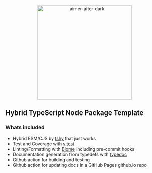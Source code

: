 <div align="center">

<img src="https://github.com/user-attachments/assets/1d00dcf1-f760-4741-bdfc-1af010a05b68" alt="aimer-after-dark" height="300">

</div>

## Hybrid TypeScript Node Package Template

### Whats included
- Hybrid ESM/CJS by [tshy](https://github.com/isaacs/tshy) that just works
- Test and Coverage with [vitest](https://vitest.dev/)
- Linting/Formatting with [Biome](https://biomejs.dev/) including pre-commit hooks
- Documentation generation from typedefs with [typedoc](https://typedoc.org/)
- Github action for building and testing
- Github action for updating docs in a GitHub Pages github.io repo
